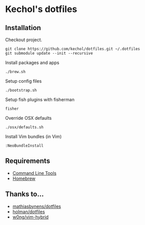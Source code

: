 # Kechol's dotfiles


## Installation

Checkout project.

```
git clone https://github.com/kechol/dotfiles.git ~/.dotfiles
git submodule update --init --recursive
```

Install packages and apps

```
./brew.sh
```

Setup config files

```
./bootstrap.sh
```

Setup fish plugins with fisherman

```
fisher
```

Override OSX defaults

```
./osx/defaults.sh
```

Install Vim bundles (in Vim)

```
:NeoBundleInstall
```


## Requirements

- [Command Line Tools](https://developer.apple.com/downloads/index.action)
- [Homebrew](http://brew.sh/)


## Thanks to...

- [mathiasbynens/dotfiles](https://github.com/mathiasbynens/dotfiles)
- [holman/dotfiles](https://github.com/holman/dotfiles)
- [w0ng/vim-hybrid](https://github.com/w0ng/vim-hybrid)
